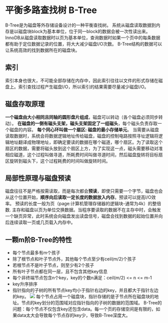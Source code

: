 # 平衡多路查找树 B-Tree
B-Tree是为磁盘等外存储设备设计的一种平衡查找树。
系统从磁盘读取数据到内存是以磁盘块block为基本单位，位于同一block的数据会被一次性读出来。
InnoDB从磁盘读取数据时以页为基本单位，查询数据时如果一个页中的每条数据都有助于定位数据记录的位置，将大大减少磁盘I/O次数。
B-Tree结构的数据可以让系统高效的找到数据所在的磁盘块。
## 索引
索引本身也很大，不可能全部存储在内存中，因此索引往往以文件的形式存储在磁盘上。索引查找过程产生磁盘I/O，所以索引的结果需要尽量减少磁盘I/O。
## 磁盘存取原理
**一个磁盘由大小相同且同轴的圆形盘片组成**，磁盘可以转动（各个磁盘必须同步转动）。
**在磁盘的一侧有磁头支架，磁头支架固定了一组磁头**，每个磁头负责存取一个磁盘的内容。
**每个同心环叫做一个扇区: 磁盘的最小存储单元**。
当需要从磁盘读取数据时，系统会将数据逻辑地址传给磁盘，磁盘的控制电路按照寻址逻辑将逻辑地址翻译成物理地址，即确定要读的数据在哪个磁道，哪个扇区。为了读取这个扇区的数据，需要将磁头放到这个扇区上方，为了实现这一点，磁头需要移动对准相应磁道，这个过程叫做寻道，所耗费时间叫做寻道时间，然后磁盘旋转将目标扇区旋转到磁头下，这个过程耗费的时间叫做旋转时间。
## 局部性原理与磁盘预读
磁盘往往不是严格按需读取，而是每次都会**预读**，即使只需要一个字节，磁盘也会从这个位置开始，**顺序向后读取一定长度的数据放入内存**。预读可以提高I/O效率。
预读的长度一般为页（page:计算机管理存储器的逻辑块-通常为4k）的整倍数. 主存和磁盘以页为单位交换数据。当程序要读取的数据不在主存中时，会触发一个缺页异常，此时系统会向磁盘发出读盘信号，磁盘会找到数据的起始位置并向后连续读取一页或几页载入内存中。
## 一颗m阶B-Tree的特性
- 每个节点最多有m个孩子
- 除了根节点和叶子节点外，其他每个节点至少有ceil(m/2)个孩子
- 若根节点不是叶子节点，则至少有2个孩子
- 所有叶子节点都在同一层，且不包含其他key信息
- 每个非终端节点包含n个key，key的个数n满足：ceil(m/2) \<= n \<= m-1
- key升序排序
- 指针指向的子树的所有节点key均小于指针右边的key，并且都大于指针左边的key。
![](/Users/xerxes/Development/algorithm/resources/B-Tree.jpg)
每个节点占用一个磁盘块，指针存储的是子节点所在磁盘块的地址。节点的key划分的范围域对应指针指向的子树的数据的范围域。
B-Tree的问题：每个节点不仅包含key还包含data。每一个页的存储空间是有限的，如果data太大会导致每个节点存的key少，导致B-Tree深度大。